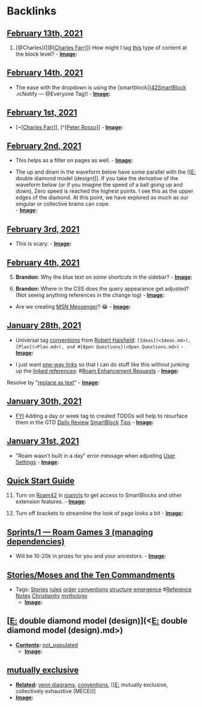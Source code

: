 
# Backlinks
## [February 13th, 2021](<February 13th, 2021.md>)
1. [@Charles]([@[[Charles Farr](<@[[Charles Farr.md>)]]) How might I tag [this](((ymP3NFKsg))) type of content at the block level?
            - **[Image](<Image.md>):**

## [February 14th, 2021](<February 14th, 2021.md>)
- The ease with the dropdown is using the [smartblock]([42SmartBlock](<42SmartBlock.md>) .rcNotify — @Everyone Tag)!
                - **[Image](<Image.md>):**

## [February 1st, 2021](<February 1st, 2021.md>)
- [~[[Charles Farr](<~[[Charles Farr.md>)]], [^[[Peter Rosso](<^[[Peter Rosso.md>)]]
                - **[Image](<Image.md>):**

## [February 2nd, 2021](<February 2nd, 2021.md>)
- This helps as a filter on pages as well. 
                            - **[Image](<Image.md>):**

- The up and down in the waveform below have some parallel with the [[[E:](<[[E:.md>) double diamond model (design)]]. If you take the derivative of the waveform below (or if you imagine the speed of a ball going up and down), Zero speed is reached the highest points. I see this as the upper edges of the diamond. At this point, we have explored as much as our singular or collective brains can cope.  
                    - **[Image](<Image.md>):**

## [February 3rd, 2021](<February 3rd, 2021.md>)
- This is scary:
            - **[Image](<Image.md>):**

## [February 4th, 2021](<February 4th, 2021.md>)
5. **Brandon:** Why the blue text on *some* shortcuts in the sidebar?
            - **[Image](<Image.md>):**

10. **Brandon:** Where in the CSS does the query appearance get adjusted? (Not seeing anything references in the change log)
            - **[Image](<Image.md>):**

- Are we creating [MSN Messenger](<MSN Messenger.md>)? 😂 
            - **[Image](<Image.md>):**

## [January 28th, 2021](<January 28th, 2021.md>)
- Universal tag [conventions](<conventions.md>) from [Robert Haisfield](<Robert Haisfield.md>): `[Ideas](<Ideas.md>), [Plan](<Plan.md>), and #[Open Questions](<Open Questions.md>)`
            - **[Image](<Image.md>):**

- I just want [one-way links](<one-way links.md>) so that I can do stuff like this without junking up the [linked references](<linked references.md>): #[Roam Enhancement Requests](<Roam Enhancement Requests.md>)
            - **[Image](<Image.md>):**

Resolve by "[replace as text](<replace as text.md>)"
                - **[Image](<Image.md>):**

## [January 30th, 2021](<January 30th, 2021.md>)
- [FYI](<FYI.md>) Adding a day or week tag to created TODOs will help to resurface them in the GTD [Daily Review](<Daily Review.md>) [SmartBlock](((hUyrZQscO))) [Tips](<Tips.md>)
                - **[Image](<Image.md>):**

## [January 31st, 2021](<January 31st, 2021.md>)
- "Roam wasn't built in a day" error message when adjusting [User Settings](<User Settings.md>)
        - **[Image](<Image.md>):**

## [Quick Start Guide](<Quick Start Guide.md>)
11. Turn on [Roam42](<Roam42.md>) in [roam/js](<roam/js.md>) to get access to SmartBlocks and other extension features.
        - **[Image](<Image.md>):**

12. Turn off brackets to streamline the look of page looks a bit
        - **[Image](<Image.md>):**

## [Sprints/1 — Roam Games 3 (managing dependencies)](<Sprints/1 — Roam Games 3 (managing dependencies).md>)
- Will be 10-20k in prizes for you and your ancestors.
        - **[Image](<Image.md>):**

## [Stories/Moses and the Ten Commandments](<Stories/Moses and the Ten Commandments.md>)
- Tags: [Stories](<Stories.md>) [rules](<rules.md>) [order](<order.md>) [conventions](<conventions.md>) [structure](<structure.md>) [emergence](<emergence.md>) #[Reference Notes](<Reference Notes.md>) [Christianity](<Christianity.md>) [mythology](<mythology.md>)
    - **[Image](<Image.md>):**

## [[E:](<[E:.md>) double diamond model (design)](<[E:](<E:.md>) double diamond model (design).md>)
- **[Contents](<Contents.md>):** [not_populated](<not_populated.md>)
    - **[Image](<Image.md>):**

## [mutually exclusive](<mutually exclusive.md>)
- **[Related](<Related.md>):** [venn diagrams](<venn diagrams.md>), [conventions](<conventions.md>), [[[E:](<[[E:.md>) mutually exclusive, collectively exhaustive (MECE)]]
- **[Image](<Image.md>):**

